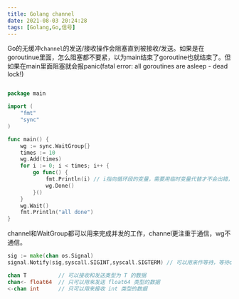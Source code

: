 ```yaml
---
title: Golang channel
date: 2021-08-03 20:24:28
tags: [Golang,Go,信号]
---
```

Go的无缓冲`channel`的发送/接收操作会阻塞直到被接收/发送。如果是在goroutinue里面，怎么阻塞都不要紧，以为main结束了goroutine也就结束了。但如果在main里面阻塞就会报panic(fatal error: all goroutines are asleep - dead lock!)
```go

package main

import (
	"fmt"
	"sync"
)

func main() {
	wg := sync.WaitGroup{}
	times := 10
	wg.Add(times)
	for i := 0; i < times; i++ {
		go func() {
			fmt.Println(i) // i指向循环段的变量，需要用临时变量代替才不会出错，这样写会有问题，打印出来的大部分数字都是times，而且是随机的。
			wg.Done()
		}()
	}
	wg.Wait()
	fmt.Println("all done")
}
```
channel和WaitGroup都可以用来完成并发的工作，channel更注重于通信，wg不通信。
```go
sig := make(chan os.Signal)
signal.Notify(sig,syscall.SIGINT,syscall.SIGTERM) // 可以用来作等待，等待ctrl-c终止信号，不加后面的值就监测所有信号。
```
```go
chan T          // 可以接收和发送类型为 T 的数据
chan<- float64  // 只可以用来发送 float64 类型的数据
<-chan int      // 只可以用来接收 int 类型的数据
```
